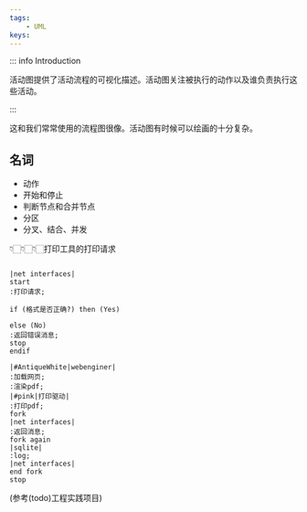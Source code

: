 ```yaml
---
tags:
    - UML
keys:
---
```

::: info Introduction

活动图提供了活动流程的可视化描述。活动图关注被执行的动作以及谁负责执行这些活动。

:::

这和我们常常使用的流程图很像。活动图有时候可以绘画的十分复杂。

## 名词

- 动作
- 开始和停止
- 判断节点和合并节点
- 分区
- 分叉、结合、并发




👇🏻👇🏻👇🏻打印工具的打印请求

```plantuml

|net interfaces|
start
:打印请求;

if (格式是否正确?) then (Yes)

else (No)
:返回错误消息;
stop
endif

|#AntiqueWhite|webenginer|
:加载网页;
:渲染pdf;
|#pink|打印驱动|
:打印pdf;
fork
|net interfaces|
:返回消息;
fork again
|sqlite|
:log;
|net interfaces|
end fork
stop

```
(参考(todo)工程实践项目)

